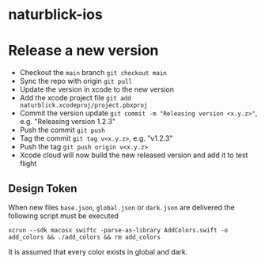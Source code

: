 # naturblick-ios

# Release a new version

* Checkout the `main` branch `git checkout main`
* Sync the repo with origin `git pull`
* Update the version in xcode to the new version
* Add the xcode project file `git add naturblick.xcodeproj/project.pbxproj`
* Commit the version update `git commit -m "Releasing version <x.y.z>"`, e.g. "Releasing version 1.2.3"
* Push the commit  `git push`
* Tag the commit `git tag v<x.y.z>`, e.g. "v1.2.3"
* Push the tag `git push origin v<x.y.z>`
* Xcode cloud will now build the new released version and add it to test flight

## Design Token
When new files `base.json`, `global.json` or `dark.json` are delivered the following script must be executed

```
xcrun --sdk macosx swiftc -parse-as-library AddColors.swift -o add_colors && ./add_colors && rm add_colors
```

It is assumed that every color exists in global and dark.
